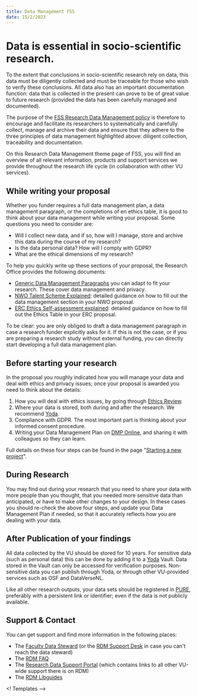 ```yaml
---
title: Data Management FSS
date: 15/2/2023
---
```



# Data is essential in socio-scientific research.

To the extent that conclusions in socio-scientific research rely on data, this data must be diligently collected and must be traceable for those who wish to verify these conclusions. All data also has an important documentation function: data that is collected in the present can prove to be of great value to future research (provided the data has been carefully managed and documented).

The purpose of the [FSS Research Data Management policy][fss-rdm-policy] is therefore to encourage and facilitate its researchers to systematically and carefully collect, manage and archive their data and ensure that they adhere to the three principles of data management highlighted above: diligent collection, traceability and documentation.

On this Research Data Management theme page of FSS, you will find an overview of all relevant information, products and support services we provide throughout the research life cycle (in collaboration with other VU services).


## While writing your proposal

Whether you funder requires a full data management plan, a data management paragraph, or the completions of en ethics table, it is good to think about your data management while writing your proposal. Some questions you need to consider are:

- Will I collect new data, and if so, how will I manage, store and archive this data during the course of my research?
- Is the data personal data? How will I comply with GDPR?
- What are the ethical dimensions of my research?

To help you quickly write up these sections of your proposal, the Research Office provides the following documents:

- [Generic Data Management Paragraphs][genericparagraph] you can adapt to fit your research. These cover data management and privacy.
- [NWO Talent Scheme Explained][nwoguidance]: detailed guidance on how to fill out the data management section in your NWO proposal.
- [ERC Ethics Self-assessment explained][ercguidance]: detailed guidance on how to fill out the Ethics Table in your ERC proposal.

To be clear: you are only obliged to draft a data management paragraph in case a research funder explicitly asks for it. If this is not the case, or if you are preparing a research study without external funding, you can directly start developing a full data management plan.


## Before starting your research

In the proposal you roughly indicated how you will manage your data and deal with ethics and privacy issues; once your proposal is awarded you need to think about the details:

1. How you will deal with ethics issues, by going through [Ethics Review][rerc].
2. Where your data is stored, both during and after the research. We recommend [Yoda][yoda].
3. Compliance with GDPR. The most important part is thinking about your informed consent procedure.
4. Writing your Data Management Plan on [DMP Online][dmponline], and sharing it with colleagues so they can learn.

Full details on these four steps can be found in the page "[Starting a new project][fss-rdm-newproject]".


## During Research

You may find out during your research that you need to share your data with more people than you thought, that you needed more sensitive data than anticipated, or have to make other changes to your design. In these cases you should re-check the above four steps, and update your Data Management Plan if needed, so that it accurately reflects how you are dealing with your data.


## After Publication of your findings
All data collected by the VU should be stored for 10 years. For sensitive data (such as personal data) this can be done by adding it to a [Yoda][yoda] Vault. Data stored in the Vault can only be accessed for verification purposes. Non-sensitive data you can publish through Yoda, or through other VU-provided services such as OSF and DataVerseNL.

Like all other research outputs, your data sets should be registered in [PURE][pure], preferably with a persistent link or identifier; even if the data is not publicly available. 


## Support & Contact

You can get support and find more information in the following places:

- The [Faculty Data Steward][datasteward] (or the [RDM Support Desk][rdmsupport] in case you can't reach the data steward)
- The [RDM FAQ][fss-rdm-faq]
- The [Research Data Support Portal][rds-portal] (which contains links to all other VU-wide support there is on RDM)
- The [RDM Libguides][libguide]

<!--LINKS-->


<!-- Contacts -->

[rdmsupport]: mailto:RDM@vu.nl 
[datasteward]: mailto:k.leuveld@vu.nl
[privacychampion]: mailto:k.leuveld@vu.nl



<!-- Faculty Pages -->

[rerc]: https://vu.nl/en/employee/social-sciences-getting-started/research-ethics-review-fss
[self-check]: https://vuletteren.eu.qualtrics.com/jfe/form/SV_6hCj2czIWzboW6V
[fss-rdm-info]: https://vu.nl/en/employee/social-sciences-getting-started/data-management-fss
[fss-archiving]: https://github.com/kleuveld/rdm_pages/blob/fss_rdm_policy/_documents/fss_archiving_guidelines.md
[fss-rdm-policy]: https://assets.vu.nl/d8b6f1f5-816c-005b-1dc1-e363dd7ce9a5/4d95b39d-42d0-49c3-8797-382ed7767549/FSW%20Datamanagementbeleid%20ENG.pdf

[fss-rdm-newproject]: INSERTLINK
[fss-rdm-faq]: INSERTLINK



<!-- VU-wide Resources -->

[libguide]: https://libguides.vu.nl/rdm
[rds-portal]: https://vu.nl/nl/medewerker/research-data-support


<!-- Tools -->

[dmponline]: https://dmponline.vu.nl
[sdcmicro]: https://sdcpractice.readthedocs.io/en/latest/sdcMicro.html
[amnesia]: https://amnesia.openaire.eu/
[yoda]: https://portal.yoda.vu.nl
[storage-finder]: https://vu.nl/en/research/storagefinder
[cryptomator]: https://cryptomator.org/
[pure]: https://research.vu.nl/


<! Templates -->

[privacystatement_nl]: https://vunl.sharepoint.com/:w:/s/FSW-OE-ResearchOfficeFSS/ESBLrBcDrLhLpzfiVI8nHmUB76Deu6chNA3xehbSeOnemw?e=OA1jdu
[privacystatement_en]: https://vunl.sharepoint.com/:w:/s/FSW-OE-ResearchOfficeFSS/EYTq4TISYv5ElJJzSRxC7IcByRFwKCzlMy8EAiOvBXpZmw?e=PIN51k
[informedconsent_nl]: https://vunl.sharepoint.com/:w:/s/FSW-OE-ResearchOfficeFSS/ERBn_xahKvlLkDUK-U_tftEBotu01tkqAGJEmek6QaW7bA?e=bzCJmT
[informedconsent_en]: https://vunl.sharepoint.com/:w:/s/FSW-OE-ResearchOfficeFSS/EWwt5dMHAfJNgoKtxCfiwBYBi_vH0cad1g6XIrHhyFPE0g?e=zfMy3k


<!-- Examples -->

[genericparagraph]: https://vunl.sharepoint.com/:w:/s/FSW-OE-ResearchOfficeFSS/ESBLrBcDrLhLpzfiVI8nHmUB76Deu6chNA3xehbSeOnemw?e=nt570Y
[nwoguidance]: https://vunl.sharepoint.com/:w:/s/FSW-OE-ResearchOfficeFSS/EaM6nSsB16NNihVExSkXQPQBeVTPRnsaZTsH74qn9cZ_7w?e=JrQKG6
[ercguidance]: https://vunl.sharepoint.com/:w:/s/FSW-OE-ResearchOfficeFSS/EaM6nSsB16NNihVExSkXQPQBeVTPRnsaZTsH74qn9cZ_7w?e=JrQKG6